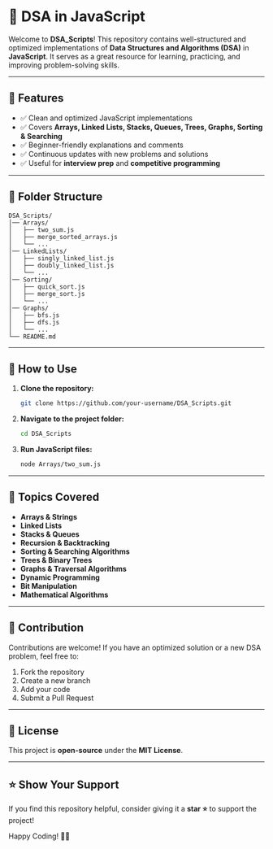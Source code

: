 # 🚀 DSA in JavaScript

Welcome to **DSA_Scripts**! This repository contains well-structured and optimized implementations of **Data Structures and Algorithms (DSA)** in **JavaScript**. It serves as a great resource for learning, practicing, and improving problem-solving skills.

---

## 📌 Features
- ✅ Clean and optimized JavaScript implementations
- ✅ Covers **Arrays, Linked Lists, Stacks, Queues, Trees, Graphs, Sorting & Searching**
- ✅ Beginner-friendly explanations and comments
- ✅ Continuous updates with new problems and solutions
- ✅ Useful for **interview prep** and **competitive programming**

---

## 📂 Folder Structure
```
DSA_Scripts/
│── Arrays/
│   ├── two_sum.js
│   ├── merge_sorted_arrays.js
│   └── ...
│── LinkedLists/
│   ├── singly_linked_list.js
│   ├── doubly_linked_list.js
│   └── ...
│── Sorting/
│   ├── quick_sort.js
│   ├── merge_sort.js
│   └── ...
│── Graphs/
│   ├── bfs.js
│   ├── dfs.js
│   └── ...
└── README.md
```

---

## 📖 How to Use
1. **Clone the repository:**
   ```sh
   git clone https://github.com/your-username/DSA_Scripts.git
   ```
2. **Navigate to the project folder:**
   ```sh
   cd DSA_Scripts
   ```
3. **Run JavaScript files:**
   ```sh
   node Arrays/two_sum.js
   ```

---

## 🚀 Topics Covered
- **Arrays & Strings**
- **Linked Lists**
- **Stacks & Queues**
- **Recursion & Backtracking**
- **Sorting & Searching Algorithms**
- **Trees & Binary Trees**
- **Graphs & Traversal Algorithms**
- **Dynamic Programming**
- **Bit Manipulation**
- **Mathematical Algorithms**

---

## 🎯 Contribution
Contributions are welcome! If you have an optimized solution or a new DSA problem, feel free to:
1. Fork the repository
2. Create a new branch
3. Add your code
4. Submit a Pull Request

---

## 📜 License
This project is **open-source** under the **MIT License**.

---

## ⭐ Show Your Support
If you find this repository helpful, consider giving it a **star ⭐** to support the project!

Happy Coding! 🎯🚀
